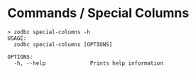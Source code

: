 # Commands / Special Columns

```shell
> zodbc special-columns -h
USAGE:
  zodbc special-columns [OPTIONS]

OPTIONS:
  -h, --help              Prints help information
```
